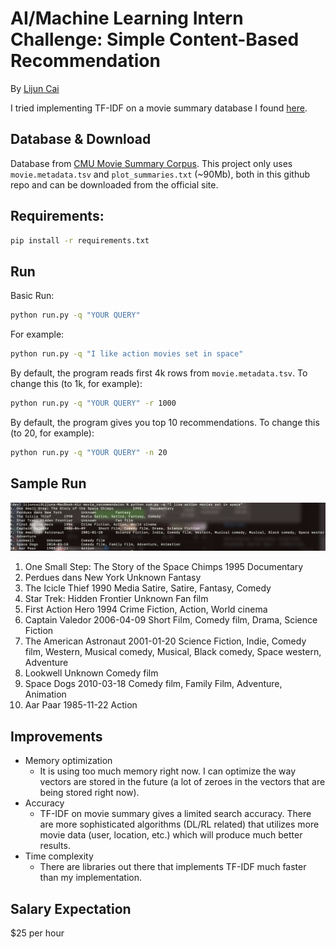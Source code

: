 # AI/Machine Learning Intern Challenge: Simple Content-Based Recommendation

By [Lijun Cai](lijunc04.github.io)

I tried implementing TF-IDF on a movie summary database I found [here](#database).

## Database & Download 

Database from [CMU Movie Summary Corpus](https://www.cs.cmu.edu/~ark/personas/). This project only uses `movie.metadata.tsv` and `plot_summaries.txt` (~90Mb), both in this github repo and can be downloaded from the official site. 

## Requirements:

```sh
pip install -r requirements.txt
```

## Run

Basic Run:

```sh
python run.py -q "YOUR QUERY"
```

For example:

```sh
python run.py -q "I like action movies set in space"
```

By default, the program reads first 4k rows from `movie.metadata.tsv`. To change this (to 1k, for example):

```sh
python run.py -q "YOUR QUERY" -r 1000
```

By default, the program gives you top 10 recommendations. To change this (to 20, for example):

```sh
python run.py -q "YOUR QUERY" -n 20
```

## Sample Run

![sample_run](./sample_output.png)

   1. One Small Step: The Story of the Space Chimps 	 1995 	 Documentary
   2. Perdues dans New York 	 Unknown 	 Fantasy
   3. The Icicle Thief 	 1990 	 Media Satire, Satire, Fantasy, Comedy
   4. Star Trek: Hidden Frontier 	 Unknown 	 Fan film
   5. First Action Hero 	 1994 	 Crime Fiction, Action, World cinema
   6. Captain Valedor 	 2006-04-09 	 Short Film, Comedy film, Drama, Science Fiction
   7. The American Astronaut 	 2001-01-20 	 Science Fiction, Indie, Comedy film, Western, Musical comedy, Musical, Black comedy, Space western, Adventure
   8. Lookwell 	 Unknown 	 Comedy film
   9. Space Dogs 	 2010-03-18 	 Comedy film, Family Film, Adventure, Animation
   10. Aar Paar 	 1985-11-22 	 Action

## Improvements

- Memory optimization 
  - It is using too much memory right now. I can optimize the way vectors are stored in the future (a lot of zeroes in the vectors that are being stored right now).
- Accuracy
  - TF-IDF on movie summary gives a limited search accuracy. There are more sophisticated algorithms (DL/RL related) that utilizes more movie data (user, location, etc.) which will produce much better results. 
- Time complexity
  - There are libraries out there that implements TF-IDF much faster than my implementation. 

## Salary Expectation

$25 per hour

